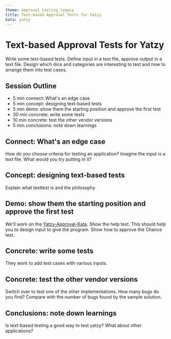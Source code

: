 ```yaml
---
theme: approval_testing_legacy
title: Text-based Approval Tests for Yatzy
kata: yatzy
---
```


# Text-based Approval Tests for Yatzy

Write some text-based tests. Define input in a text file, approve output in a text file. Design which dice and categories are interesting to test and how to arrange them into test cases.

## Session Outline

* 5 min connect: What's an edge case 
* 5 min concept: designing text-based tests
* 5 min demo: show them the starting position and approve the first test
* 30 min concrete: write some tests
* 10 min concrete: test the other vendor versions
* 5 min conclusions: note down learnings


## Connect: What's an edge case 

How do you choose criteria for testing an application? Imagine the input is a text file. What would you try putting in it?

## Concept: designing text-based tests

Explain what texttest is and the philosophy

## Demo: show them the starting position and approve the first test

We'll work on the [Yatzy-Approval-Kata](https://github.com/emilybache/Yatzy-Approval-Kata). Show the help text. This should help you to design input to give the program. Show how to approve the Chance test. 

## Concrete: write some tests

They work to add test cases with various inputs.

## Concrete: test the other vendor versions

Switch over to test one of the other implementations. How many bugs do you find? Compare with the number of bugs found by the sample solution.

## Conclusions: note down learnings

Is text-based testing a good way to test yatzy? What about other applications?
